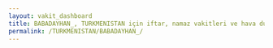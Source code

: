 ```yaml
---
layout: vakit_dashboard
title: BABADAYHAN_, TURKMENISTAN için iftar, namaz vakitleri ve hava durumu - ilçe/eyalet seç
permalink: /TURKMENISTAN/BABADAYHAN_/
---
```


<script type="text/javascript">
  var GLOBAL_COUNTRY = 'TURKMENISTAN';
  var GLOBAL_CITY = 'BABADAYHAN_';
  var GLOBAL_STATE = '';
  var lat = 72;
  var lon = 21;
</script>
